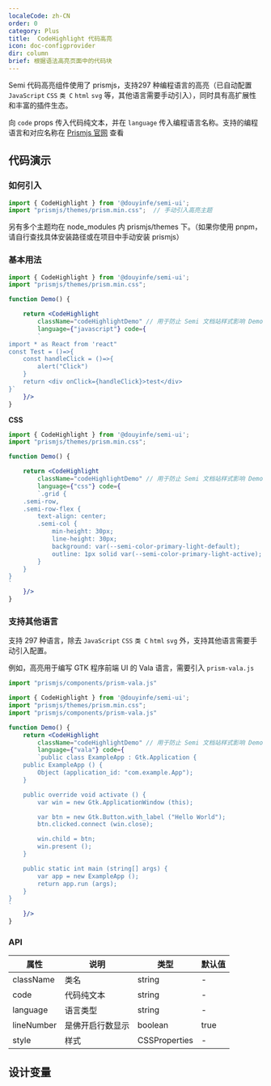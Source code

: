 ```yaml
---
localeCode: zh-CN
order: 0
category: Plus
title:  CodeHighlight 代码高亮
icon: doc-configprovider
dir: column
brief: 根据语法高亮页面中的代码块
---
```


Semi 代码高亮组件使用了 prismjs，支持297 种编程语言的高亮（已自动配置 `JavaScript` `CSS` `类 C` `html` `svg` 等，其他语言需要手动引入），同时具有高扩展性和丰富的插件生态。

向 `code` props 传入代码纯文本，并在 `language` 传入编程语言名称。支持的编程语言和对应名称在 [Prismjs 官网](https://prismjs.com/#supported-languages) 查看


## 代码演示

### 如何引入


```jsx
import { CodeHighlight } from '@douyinfe/semi-ui';
import "prismjs/themes/prism.min.css";  // 手动引入高亮主题
```

另有多个主题均在 node_modules 内 prismjs/themes 下。（如果你使用 pnpm，请自行查找具体安装路径或在项目中手动安装 prismjs）

### 基本用法

```jsx live=true dir=column
import { CodeHighlight } from '@douyinfe/semi-ui';
import "prismjs/themes/prism.min.css";

function Demo() {

    return <CodeHighlight 
        className="codeHighlightDemo" // 用于防止 Semi 文档站样式影响 Demo 展示效果，实际项目不需要该 ClassName
        language={"javascript"} code={
        `
import * as React from 'react"
const Test = ()=>{
    const handleClick = ()=>{
        alert("Click")
    }
    return <div onClick={handleClick}>test</div>
}`
    }/>
}

```

**CSS**

```jsx live=true dir=column
import { CodeHighlight } from '@douyinfe/semi-ui';
import "prismjs/themes/prism.min.css";

function Demo() {

    return <CodeHighlight 
        className="codeHighlightDemo" // 用于防止 Semi 文档站样式影响 Demo 展示效果，实际项目不需要该 ClassName
        language={"css"} code={
        `.grid {
    .semi-row,
    .semi-row-flex {
        text-align: center;
        .semi-col {
            min-height: 30px;
            line-height: 30px;
            background: var(--semi-color-primary-light-default);
            outline: 1px solid var(--semi-color-primary-light-active);
        }
    }
}
`
    }/>
}

```


### 支持其他语言

支持 297 种语言，除去 `JavaScript` `CSS` `类 C` `html` `svg` 外，支持其他语言需要手动引入配置。 


例如，高亮用于编写 GTK 程序前端 UI 的 Vala 语言，需要引入 `prism-vala.js` 

```javascript
import "prismjs/components/prism-vala.js"
```

```jsx live=true dir=column
import { CodeHighlight } from '@douyinfe/semi-ui';
import "prismjs/themes/prism.min.css";
import "prismjs/components/prism-vala.js"

function Demo() {
    return <CodeHighlight 
        className="codeHighlightDemo" // 用于防止 Semi 文档站样式影响 Demo 展示效果，实际项目不需要该 ClassName
        language={"vala"} code={
        `public class ExampleApp : Gtk.Application {
    public ExampleApp () {
        Object (application_id: "com.example.App");
    }

    public override void activate () {
        var win = new Gtk.ApplicationWindow (this);

        var btn = new Gtk.Button.with_label ("Hello World");
        btn.clicked.connect (win.close);

        win.child = btn;
        win.present ();
    }

    public static int main (string[] args) {
        var app = new ExampleApp ();
        return app.run (args);
    }
}
`
    }/>
}

```


### API

| 属性        | 说明    | 类型     | 默认值 |
|-----------|-------|--------|-----|
| className | 类名    | string | -   |
| code      | 代码纯文本 | string | -   |
| language  | 语言类型  | string | -   |
|lineNumber | 是佛开启行数显示 | boolean | true |
| style | 样式 | CSSProperties | - |

## 设计变量

<DesignToken/>


